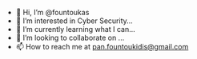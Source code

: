 - 👋 Hi, I’m @fountoukas
- 👀 I’m interested in Cyber Security...
- 🌱 I’m currently learning what I can...
- 💞️ I’m looking to collaborate on ...
- 📫 How to reach me at pan.fountoukidis@gmail.com

<!---
fountoukas/fountoukas is a ✨ special ✨ repository because its `README.md` (this file) appears on your GitHub profile.
You can click the Preview link to take a look at your changes.
--->
